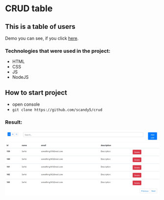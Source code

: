 # CRUD table

## This is a table of users

Demo you can see, if you click [here].

### Technologies that were used in the project:
+ HTML
+ CSS
+ JS
+ NodeJS

## How to start project
 - open console 
 - `git clone https://github.com/scandy5/crud`

### Result:
![home](https://github.com/scandy5/crud/blob/master/client/img/crud.jpg)

[here]: https://scandy5.github.io/crud/client/index.html
